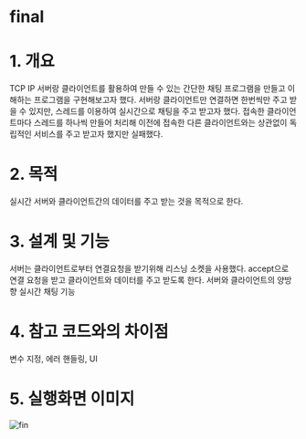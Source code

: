 # final
# 1. 개요
 TCP IP 서버랑 클라이언트를 활용하여 만들 수 있는 간단한 채팅 프로그램을 만들고 이해하는 프로그램을 구현해보고자 했다. 
 서버랑 클라이언트만 연결하면 한번씩만 주고 받을 수 있지만, 스레드를 이용하여 실시간으로 채팅을 주고 받고자 했다. 
 접속한 클라이언트마다 스레드를 하나씩 만들어 처리해 이전에 접속한 다른 클라이언트와는 상관없이 독립적인 서비스를 주고 받고자 했지만
 실패했다. 
 
# 2. 목적
 실시간 서버와 클라이언트간의 데이터를 주고 받는 것을 목적으로 한다.
 
# 3. 설계 및 기능
 서버는 클라이언트로부터 연결요청을 받기위해 리스닝 소켓을 사용했다. accept으로 연결 요청을 받고 클라이언트와 데이터를 주고 받도록 한다.
 서버와 클라이언트의 양방향 실시간 채팅 기능
 
# 4. 참고 코드와의 차이점
 변수 지정, 에러 핸들링, UI
 
# 5. 실행화면 이미지 
![fin](https://user-images.githubusercontent.com/78963894/122223673-5a73aa00-ceee-11eb-89a8-20b465dc33ca.JPG)
